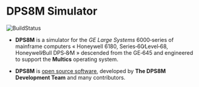 <!--

Copyright (c) 2008-2021 The DPS8M Development Team

This file is provided "AS IS", without any express or implied
warranties, including but not limited to the implied warranties of
merchantability and fitness for a particular purpose.  In no event will
the authors or contributors be held liable for any direct, indirect,
incidental, special, exemplary, or consequential damages however caused
and on any theory of liability, whether in contract, strict liability,
or tort (including negligence or otherwise), arising in any way out of
the use of this file, even if advised of the possibility of such damage.

Permission is granted to anyone to use this file for any purpose,
including commercial applications, and to alter and distribute it freely
in any form, provided that the following conditions are met:

  1. The origin of this file must not be misrepresented; you must not
     claim that you authored the original file. If you use this file in
     a product, an acknowledgment in the product documentation would be
     appreciated but is not required.

  2. Altered versions in any form may not be misrepresented as being the
     original file, and neither the name of The DPS8M Development Team
     nor the names of authors or contributors may be used to endorse or
     promote products derived from this file without specific prior
     written permission.

  3. The text of this notice must be included, unaltered, with any
     distribution.

-->
<!--

 Notice: While there is no direct legal obligation under the terms
         of the license, The DPS8M Development Team requests that:

   1. Alterations to this file should be conspiciously marked, and,

   2. Alterations should not be made to any part of this file that
      describe actions or views of The DPS8M Development Team,
      authors, or contributors, and,

   3. Alterations should be throughly checked for factual accuracy.

-->

# DPS8M Simulator

![BuildStatus](https://gitlab.com/dps8m/dps8m/badges/master/pipeline.svg?ignore_skipped=true)

- **DPS8M** is a simulator for the _GE Large Systems_ 6000‑series of
  mainframe computers « Honeywell 6180, Series‑60∕Level‑68,
  Honeywell∕Bull DPS‑8∕M » descended from the GE‑645 and engineered
  to support the **Multics** operating system.

- **DPS8M** is [open source software](LICENSE.md), developed by
  **The DPS8M Development Team** and many contributors.
